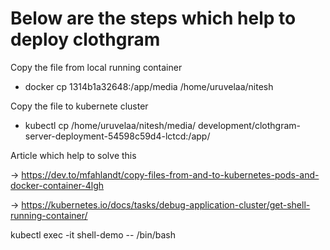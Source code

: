 # Below are the steps which help to deploy clothgram 

Copy the file from local running container 

- docker cp 1314b1a32648:/app/media /home/uruvelaa/nitesh

Copy the file to kubernete cluster 

- kubectl cp /home/uruvelaa/nitesh/media/ development/clothgram-server-deployment-54598c59d4-lctcd:/app/

Article which help to solve this 

-> https://dev.to/mfahlandt/copy-files-from-and-to-kubernetes-pods-and-docker-container-4lgh

-> https://kubernetes.io/docs/tasks/debug-application-cluster/get-shell-running-container/




kubectl exec -it shell-demo -- /bin/bash